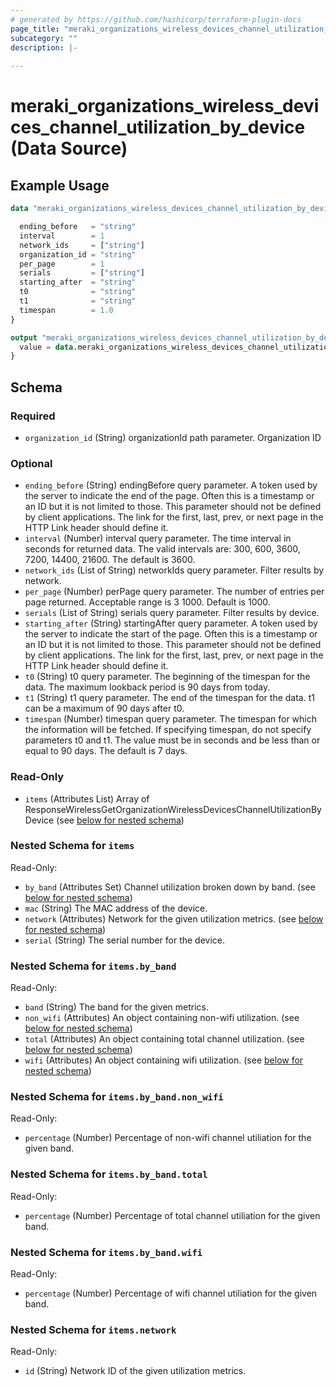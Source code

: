 ```yaml
---
# generated by https://github.com/hashicorp/terraform-plugin-docs
page_title: "meraki_organizations_wireless_devices_channel_utilization_by_device Data Source - terraform-provider-meraki"
subcategory: ""
description: |-
  
---
```


# meraki_organizations_wireless_devices_channel_utilization_by_device (Data Source)



## Example Usage

```terraform
data "meraki_organizations_wireless_devices_channel_utilization_by_device" "example" {

  ending_before   = "string"
  interval        = 1
  network_ids     = ["string"]
  organization_id = "string"
  per_page        = 1
  serials         = ["string"]
  starting_after  = "string"
  t0              = "string"
  t1              = "string"
  timespan        = 1.0
}

output "meraki_organizations_wireless_devices_channel_utilization_by_device_example" {
  value = data.meraki_organizations_wireless_devices_channel_utilization_by_device.example.items
}
```

<!-- schema generated by tfplugindocs -->
## Schema

### Required

- `organization_id` (String) organizationId path parameter. Organization ID

### Optional

- `ending_before` (String) endingBefore query parameter. A token used by the server to indicate the end of the page. Often this is a timestamp or an ID but it is not limited to those. This parameter should not be defined by client applications. The link for the first, last, prev, or next page in the HTTP Link header should define it.
- `interval` (Number) interval query parameter. The time interval in seconds for returned data. The valid intervals are: 300, 600, 3600, 7200, 14400, 21600. The default is 3600.
- `network_ids` (List of String) networkIds query parameter. Filter results by network.
- `per_page` (Number) perPage query parameter. The number of entries per page returned. Acceptable range is 3 1000. Default is 1000.
- `serials` (List of String) serials query parameter. Filter results by device.
- `starting_after` (String) startingAfter query parameter. A token used by the server to indicate the start of the page. Often this is a timestamp or an ID but it is not limited to those. This parameter should not be defined by client applications. The link for the first, last, prev, or next page in the HTTP Link header should define it.
- `t0` (String) t0 query parameter. The beginning of the timespan for the data. The maximum lookback period is 90 days from today.
- `t1` (String) t1 query parameter. The end of the timespan for the data. t1 can be a maximum of 90 days after t0.
- `timespan` (Number) timespan query parameter. The timespan for which the information will be fetched. If specifying timespan, do not specify parameters t0 and t1. The value must be in seconds and be less than or equal to 90 days. The default is 7 days.

### Read-Only

- `items` (Attributes List) Array of ResponseWirelessGetOrganizationWirelessDevicesChannelUtilizationByDevice (see [below for nested schema](#nestedatt--items))

<a id="nestedatt--items"></a>
### Nested Schema for `items`

Read-Only:

- `by_band` (Attributes Set) Channel utilization broken down by band. (see [below for nested schema](#nestedatt--items--by_band))
- `mac` (String) The MAC address of the device.
- `network` (Attributes) Network for the given utilization metrics. (see [below for nested schema](#nestedatt--items--network))
- `serial` (String) The serial number for the device.

<a id="nestedatt--items--by_band"></a>
### Nested Schema for `items.by_band`

Read-Only:

- `band` (String) The band for the given metrics.
- `non_wifi` (Attributes) An object containing non-wifi utilization. (see [below for nested schema](#nestedatt--items--by_band--non_wifi))
- `total` (Attributes) An object containing total channel utilization. (see [below for nested schema](#nestedatt--items--by_band--total))
- `wifi` (Attributes) An object containing wifi utilization. (see [below for nested schema](#nestedatt--items--by_band--wifi))

<a id="nestedatt--items--by_band--non_wifi"></a>
### Nested Schema for `items.by_band.non_wifi`

Read-Only:

- `percentage` (Number) Percentage of non-wifi channel utiliation for the given band.


<a id="nestedatt--items--by_band--total"></a>
### Nested Schema for `items.by_band.total`

Read-Only:

- `percentage` (Number) Percentage of total channel utiliation for the given band.


<a id="nestedatt--items--by_band--wifi"></a>
### Nested Schema for `items.by_band.wifi`

Read-Only:

- `percentage` (Number) Percentage of wifi channel utiliation for the given band.



<a id="nestedatt--items--network"></a>
### Nested Schema for `items.network`

Read-Only:

- `id` (String) Network ID of the given utilization metrics.

